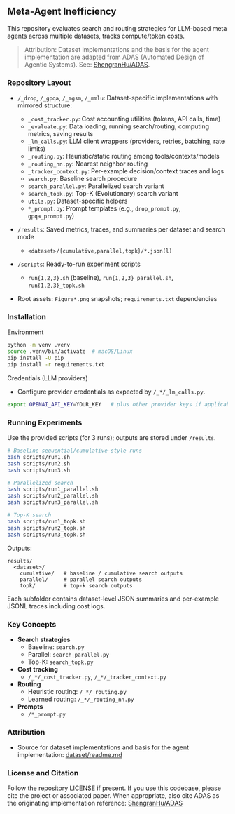 ## Meta-Agent Inefficiency

This repository evaluates search and routing strategies for LLM-based meta agents across multiple datasets, tracks compute/token costs.

> Attribution: Dataset implementations and the basis for the agent implementation are adapted from ADAS (Automated Design of Agentic Systems). See: [ShengranHu/ADAS](https://github.com/ShengranHu/ADAS).

### Repository Layout

- `/_drop`, `/_gpqa`, `/_mgsm`, `/_mmlu`: Dataset-specific implementations with mirrored structure:
  - `_cost_tracker.py`: Cost accounting utilities (tokens, API calls, time)
  - `_evaluate.py`: Data loading, running search/routing, computing metrics, saving results
  - `_lm_calls.py`: LLM client wrappers (providers, retries, batching, rate limits)
  - `_routing.py`: Heuristic/static routing among tools/contexts/models
  - `_routing_nn.py`: Nearest neighbor routing
  - `_tracker_context.py`: Per-example decision/context traces and logs
  - `search.py`: Baseline search procedure
  - `search_parallel.py`: Parallelized search variant
  - `search_topk.py`: Top-K (Evolutionary) search variant
  - `utils.py`: Dataset-specific helpers
  - `*_prompt.py`: Prompt templates (e.g., `drop_prompt.py`, `gpqa_prompt.py`)

- `/results`: Saved metrics, traces, and summaries per dataset and search mode
  - `<dataset>/{cumulative,parallel,topk}/*.json(l)`

- `/scripts`: Ready-to-run experiment scripts
  - `run{1,2,3}.sh` (baseline), `run{1,2,3}_parallel.sh`, `run{1,2,3}_topk.sh`

- Root assets: `Figure*.png` snapshots; `requirements.txt` dependencies

### Installation
Environment
```bash
python -m venv .venv
source .venv/bin/activate  # macOS/Linux
pip install -U pip
pip install -r requirements.txt
```
Credentials (LLM providers)
- Configure provider credentials as expected by `/_*/_lm_calls.py`.
```bash
export OPENAI_API_KEY=YOUR_KEY   # plus other provider keys if applicable
```

### Running Experiments

Use the provided scripts (for 3 runs); outputs are stored under `/results`.
```bash
# Baseline sequential/cumulative-style runs
bash scripts/run1.sh
bash scripts/run2.sh
bash scripts/run3.sh

# Parallelized search
bash scripts/run1_parallel.sh
bash scripts/run2_parallel.sh
bash scripts/run3_parallel.sh

# Top-K search
bash scripts/run1_topk.sh
bash scripts/run2_topk.sh
bash scripts/run3_topk.sh
```

Outputs:
```
results/
  <dataset>/
    cumulative/   # baseline / cumulative search outputs
    parallel/     # parallel search outputs
    topk/         # top-k search outputs
```
Each subfolder contains dataset-level JSON summaries and per-example JSONL traces including cost logs.

### Key Concepts

- **Search strategies**
  - Baseline: `search.py`
  - Parallel: `search_parallel.py`
  - Top-K: `search_topk.py`
- **Cost tracking**
  - `/_*/_cost_tracker.py`, `/_*/_tracker_context.py`
- **Routing**
  - Heuristic routing: `/_*/_routing.py`
  - Learned routing: `/_*/_routing_nn.py`
- **Prompts**
  - `/*_prompt.py`

### Attribution

- Source for dataset implementations and basis for the agent implementation: [dataset/readme.md](https://github.com/batu-el/meta-agent-inefficiency/blob/main/dataset/readme.md)

### License and Citation

Follow the repository LICENSE if present. If you use this codebase, please cite the project or associated paper. When appropriate, also cite ADAS as the originating implementation reference: [ShengranHu/ADAS](https://github.com/ShengranHu/ADAS)